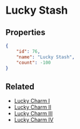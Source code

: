 # Lucky Stash

<no description available>

## Properties

```json
{
    "id": 76,
    "name": "Lucky Stash",
    "count": -100
}
```

## Related

- [Lucky Charm I](../items/2332-lucky-charm-i.md)
- [Lucky Charm II](../items/2333-lucky-charm-ii.md)
- [Lucky Charm III](../items/2334-lucky-charm-iii.md)
- [Lucky Charm IV](../items/2335-lucky-charm-iv.md)

